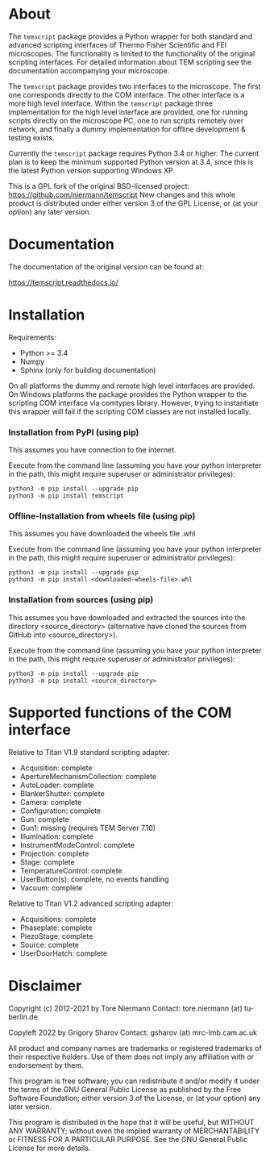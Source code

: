 # About

The ``temscript`` package provides a Python wrapper for both standard and advanced scripting
interfaces of Thermo Fisher Scientific and FEI microscopes. The functionality is
limited to the functionality of the original scripting interfaces. For detailed information
about TEM scripting see the documentation accompanying your microscope.

The ``temscript`` package provides two interfaces to the microscope. The first one
corresponds directly to the COM interface. The other interface is a more high level interface.
Within the ``temscript`` package three implementation for the high level interface are provided,
one for running scripts directly on the microscope PC, one to run scripts remotely over network, and
finally a dummy implementation for offline development & testing exists.

Currently the ``temscript`` package requires Python 3.4 or higher. The current plan is to keep the minimum
supported Python version at 3.4, since this is the latest Python version supporting Windows XP.

This is a GPL fork of the original BSD-licensed project: https://github.com/niermann/temscript
New changes and this whole product is distributed under either version 3 of the GPL License, or
(at your option) any later version.

# Documentation

The documentation of the original version can be found at:

https://temscript.readthedocs.io/

# Installation

Requirements:
* Python >= 3.4
* Numpy
* Sphinx (only for building documentation)

On all platforms the dummy and remote high level interfaces are provided. 
On Windows platforms the package provides the Python wrapper
to the scripting COM interface via comtypes library. However, trying to instantiate this wrapper
will fail if the scripting COM classes are not installed locally.

### Installation from PyPI (using pip)

This assumes you have connection to the internet. 

Execute from the command line (assuming you have your python interpreter in the path, this might require superuser or 
administrator privileges):
    
    python3 -m pip install --upgrade pip
    python3 -m pip install temscript

### Offline-Installation from wheels file (using pip)

This assumes you have downloaded the wheels file <downloaded-wheels-file>.whl 

Execute from the command line (assuming you have your python interpreter in the path, this might require superuser or 
administrator privileges):
    
    python3 -m pip install --upgrade pip
    python3 -m pip install <downloaded-wheels-file>.whl

### Installation from sources (using pip)

This assumes you have downloaded and extracted the sources into the directory <source_directory> (alternative have
cloned the sources from GitHub into <source_directory>). 

Execute from the command line (assuming you have your python interpreter in the path, this might require superuser or 
administrator privileges):
    
    python3 -m pip install --upgrade pip
    python3 -m pip install <source_directory>


# Supported functions of the COM interface

Relative to Titan V1.9 standard scripting adapter:

* Acquisition: complete
* ApertureMechanismCollection: complete
* AutoLoader: complete
* BlankerShutter: complete
* Camera: complete
* Configuration: complete
* Gun: complete
* Gun1: missing (requires TEM Server 7.10)
* Illumination: complete
* InstrumentModeControl: complete
* Projection: complete
* Stage: complete
* TemperatureControl: complete
* UserButton(s): complete, no events handling
* Vacuum: complete

Relative to Titan V1.2 advanced scripting adapter:

* Acquisitions: complete
* Phaseplate: complete
* PiezoStage: complete
* Source: complete
* UserDoorHatch: complete

# Disclaimer

Copyright (c) 2012-2021 by Tore Niermann
Contact: tore.niermann (at) tu-berlin.de

Copyleft 2022 by Grigory Sharov
Contact: gsharov (at) mrc-lmb.cam.ac.uk

All product and company names are trademarks or registered trademarks 
of their respective holders. Use of them does not imply any affiliation
with or endorsement by them.

This program is free software; you can redistribute it and/or modify
it under the terms of the GNU General Public License as published by
the Free Software Foundation; either version 3 of the License, or
(at your option) any later version.

This program is distributed in the hope that it will be useful,
but WITHOUT ANY WARRANTY; without even the implied warranty of
MERCHANTABILITY or FITNESS FOR A PARTICULAR PURPOSE.  See the
GNU General Public License for more details.
